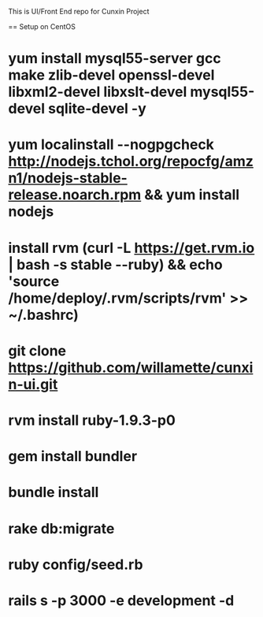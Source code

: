 This is UI/Front End repo for Cunxin Project

== Setup on CentOS
# yum install mysql55-server gcc make zlib-devel openssl-devel libxml2-devel libxslt-devel mysql55-devel sqlite-devel -y 
# yum localinstall --nogpgcheck http://nodejs.tchol.org/repocfg/amzn1/nodejs-stable-release.noarch.rpm && yum install nodejs
# install rvm (curl -L https://get.rvm.io | bash -s stable --ruby) && echo 'source /home/deploy/.rvm/scripts/rvm' >> ~/.bashrc)
# git clone https://github.com/willamette/cunxin-ui.git
# rvm install ruby-1.9.3-p0
# gem install bundler
# bundle install
# rake db:migrate 
# ruby config/seed.rb
# rails s -p 3000 -e development -d

